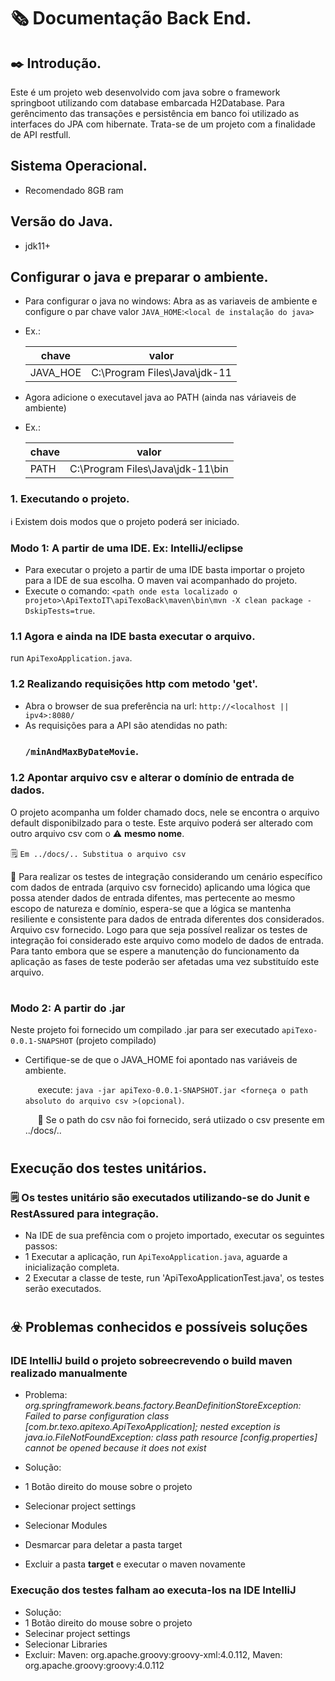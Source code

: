 # 🗞️ Documentação Back End.

## ✒️ Introdução.
Este é um projeto web desenvolvido com java sobre o framework springboot utilizando com database embarcada H2Database. Para gerêncimento das transações e persistência em banco foi utilizado as interfaces do JPA com hibernate. Trata-se de um projeto com a finalidade de API restfull.

## Sistema Operacional.
- Recomendado 8GB ram

## Versão do Java.
- jdk11+

## Configurar o java e preparar o ambiente.
- Para configurar o java no windows: Abra as as variaveis de ambiente e configure o par chave valor `JAVA_HOME`:`<local de instalação do java>`
- Ex.:
  
  <p></p>
  
  |chave    |  valor                        |
  |---------|-------------------------------|
  |JAVA_HOE |  C:\Program Files\Java\jdk-11 |

- Agora adicione o executavel java ao PATH (ainda nas váriaveis de ambiente)
- Ex.:
  
    <p></p>
  
  |chave    |  valor                        |
  |---------|-------------------------------|
  |PATH |  C:\Program Files\Java\jdk-11\bin |

### 1. Executando o projeto.
ℹ️ Existem dois modos que o projeto poderá ser iniciado.

### Modo 1: A partir de uma IDE. Ex: IntelliJ/eclipse
- Para executar o projeto a partir de uma IDE basta importar o projeto para a IDE de sua escolha. O maven vai acompanhado do projeto.
- Execute o comando: `<path onde esta localizado o projeto>\ApiTextoIT\apiTexoBack\maven\bin\mvn -X clean package -DskipTests=true`.

### 1.1 Agora e ainda na IDE basta executar o arquivo.
run `ApiTexoApplication.java`.

### 1.2 Realizando requisições http com metodo 'get'.
- Abra o browser de sua preferência na url: `http://<localhost || ipv4>:8080/`
- As requisições para a API são atendidas no path:
  ### `/minAndMaxByDateMovie`.

### 1.2 Apontar arquivo csv e alterar o domínio de entrada de dados.
O projeto acompanha um folder chamado docs, nele se encontra o arquivo default disponibilzado para o teste. Este arquivo poderá ser alterado com outro arquivo csv com o ⚠️ **mesmo nome**.
    <p></p>
🗒️ `Em ../docs/.. Substitua o arquivo csv`  <p></p>
📓 Para realizar os testes de integração considerando um cenário específico com dados de entrada (arquivo csv fornecido) aplicando uma lógica que possa atender dados de entrada difentes, mas pertecente ao mesmo escopo de natureza e domínio, espera-se que a lógica se mantenha resiliente e consistente para dados de entrada diferentes dos considerados. Arquivo csv fornecido. Logo para que seja possível realizar os testes de integração foi considerado este arquivo como modelo de dados de entrada. Para tanto embora que se espere a manutenção do funcionamento da aplicação as fases de teste poderão ser afetadas uma vez substituído este arquivo.

#
### Modo 2: A partir do .jar
Neste projeto foi fornecido um compilado .jar para ser executado `apiTexo-0.0.1-SNAPSHOT` (projeto compilado)
- Certifique-se de que o JAVA_HOME foi apontado nas variáveis de ambiente.
      <p></p>
  &nbsp;&nbsp;&nbsp;&nbsp; execute: `java -jar apiTexo-0.0.1-SNAPSHOT.jar <forneça o path absoluto do arquivo csv >(opcional)`.
     <p></p>
  &nbsp;&nbsp;&nbsp;&nbsp; 📓 Se o path do csv não foi fornecido, será utiizado o csv presente em ../docs/..
  
#
## Execução dos testes unitários.
### 🗒️ Os testes unitário são executados utilizando-se do Junit e RestAssured para integração.
- Na IDE de sua prefência com o projeto importado, executar os seguintes passos:
- 1 Executar a aplicação, run `ApiTexoApplication.java`, aguarde a inicialização completa.
- 2 Executar a classe de teste, run 'ApiTexoApplicationTest.java', os testes serão executados.

#
## ☣️ Problemas conhecidos e possíveis soluções

### IDE IntelliJ build o projeto sobreecrevendo o build maven realizado manualmente
- Problema: *org.springframework.beans.factory.BeanDefinitionStoreException: Failed to parse configuration class [com.br.texo.apitexo.ApiTexoApplication]; nested exception is java.io.FileNotFoundException: class path resource [config.properties] cannot be opened because it does not exist*
  
- Solução:
- 1 Botão direito do mouse sobre o projeto
- Selecionar project settings
- Selecionar Modules
- Desmarcar para deletar a pasta target
- Excluir a pasta **target** e executar o maven novamente
 
### Execução dos testes falham ao executa-los na IDE IntelliJ
- Solução: 
- 1 Botão direito do mouse sobre o projeto
- Selecinar project settings
- Selecionar Libraries
- Excluir: Maven: org.apache.groovy:groovy-xml:4.0.112, Maven: org.apache.groovy:groovy:4.0.112

